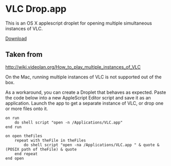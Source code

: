 # VLC Drop.app

This is an OS X applescript droplet for opening multiple simultaneous instances of VLC.

[Download](http://media.reidransom.com/vlc-drop/VLC%20Drop.app.zip)

## Taken from

<http://wiki.videolan.org/How_to_play_multiple_instances_of_VLC>

On the Mac, running multiple instances of VLC is not supported out of the box.

As a workaround, you can create a Droplet that behaves as expected. Paste the code below into a new AppleScript Editor script and save it as an application. Launch the app to get a separate instance of VLC, or drop one or more files onto it.

    on run
        do shell script "open -n /Applications/VLC.app"
    end run

    on open theFiles
        repeat with theFile in theFiles
            do shell script "open -na /Applications/VLC.app " & quote & (POSIX path of theFile) & quote
        end repeat
    end open
